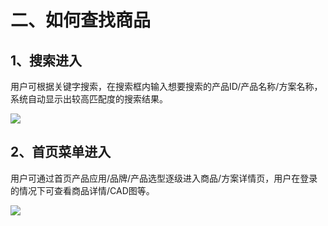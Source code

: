 # 二、如何查找商品

## 1、搜索进入

用户可根据关键字搜索，在搜索框内输入想要搜索的产品ID/产品名称/方案名称，系统自动显示出较高匹配度的搜索结果。

![](https://i.imgur.com/jYUVUyd.png)

## 2、首页菜单进入

用户可通过首页产品应用/品牌/产品选型逐级进入商品/方案详情页，用户在登录的情况下可查看商品详情/CAD图等。

![](https://i.imgur.com/xKFYGhm.png)